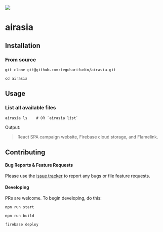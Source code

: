 ![](https://www.teguharief.com/img/teguh-arief.png)

# airasia

## Installation

### From source

```
git clone git@github.com:teguharifudin/airasia.git
```
```
cd airasia
```

## Usage

### List all available files

```
airasia ls    # OR `airasia list`
```

Output:

> React SPA campaign website, Firebase cloud storage, and Flamelink.

## Contributing

#### Bug Reports & Feature Requests

Please use the [issue tracker](https://github.com/teguharifudin/airasia/issues) to report any bugs or file feature requests.

#### Developing

PRs are welcome. To begin developing, do this:

```
npm run start
```
```
npm run build
```
```
firebase deploy
```
